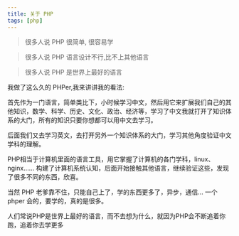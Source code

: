 ```yaml
---
title: 关于 PHP
tags: [php]
---
```



> 很多人说 PHP 很简单, 很容易学

> 很多人说 PHP 语言设计不行,比不上其他语言

> 很多人说 PHP 是世界上最好的语言


我做了这么久的 PHPer,我来讲讲我的看法:

首先作为一门语言，简单类比下，小时候学习中文，然后用它来扩展我们自己的其他知识，数学、科学、历史、文化、政治、经济等，学习了中文我就打开了知识体系的大门，所有的知识只要你想都可以用中文去学习。

后面我们又去学习英文，去打开另外一个知识体系的大门，学习其他角度验证中文学科的理解。

PHP相当于计算机里面的语言工具，用它掌握了计算机的各门学科，linux、nginx……
构建了计算机系统认知，后面开始接触其他语言，继续验证这些，发现了很多不同的东西，欣喜。         

当然 PHP 老爹靠不住，只能自己上了，学的东西更多了，异步，通信…  一个 phper 会的，要学的，真的是很多。   

人们常说PHP是世界上最好的语言，而不去想为什么，就因为PHP会不断追着你跑，追着你去学更多